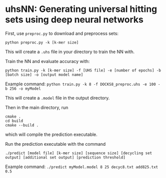 # uhsNN: Generating universal hitting sets using deep neural networks

First, use `preproc.py` to download and preprocess sets:

`python preproc.py -k [k-mer size]`

This will create a `.uhs` file in your directory to train the NN with.

Train the NN and evaluate accuracy with:

`python train.py -k [k-mer size] -f [UHS file] -e [number of epochs] -b [batch size] -o [output model name]`

Example command: `python train.py -k 8 -f DOCKS8_preproc.uhs -e 100 -b 256 -o myModel`

This will create a `.model` file in the output directory.

Then in the main directory, run

`cmake .`<br>
`cd build`<br>
`cmake --build .`

which will compile the prediction executable.

Run the prediction executable with the command

`./predict [model file] [k-mer size] [sequence size] [decycling set output] [additional set output] [prediction threshold]`

Example command: `./predict myModel.model 8 25 decyc8.txt add825.txt 0.5`



